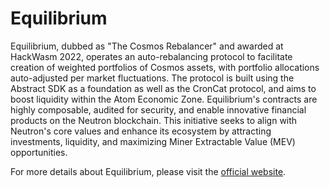 # Equilibrium

Equilibrium, dubbed as "The Cosmos Rebalancer" and awarded at HackWasm 2022, operates an auto-rebalancing protocol to
facilitate creation of weighted portfolios of Cosmos assets, with portfolio allocations auto-adjusted per market
fluctuations. The protocol is built using the Abstract SDK as a foundation as well as the CronCat protocol, and aims to
boost liquidity within the Atom Economic Zone. Equilibrium's contracts are highly composable, audited for security, and
enable innovative financial products on the Neutron blockchain. This initiative seeks to align with Neutron's core
values and enhance its ecosystem by attracting investments, liquidity, and maximizing Miner Extractable Value (MEV)
opportunities.

For more details about Equilibrium, please visit the <a href="https://equilibrium.zone/" target="_blank">official
website</a>.